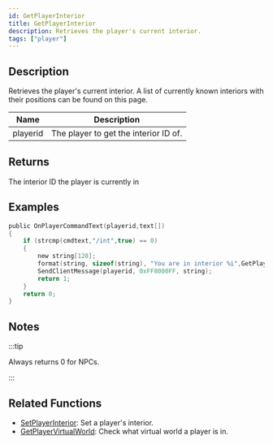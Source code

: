 ```yaml
---
id: GetPlayerInterior
title: GetPlayerInterior
description: Retrieves the player's current interior.
tags: ["player"]
---
```


## Description

Retrieves the player's current interior. A list of currently known interiors with their positions can be found on this page.

| Name     | Description                           |
| -------- | ------------------------------------- |
| playerid | The player to get the interior ID of. |

## Returns

The interior ID the player is currently in

## Examples

```c
public OnPlayerCommandText(playerid,text[])
{
    if (strcmp(cmdtext,"/int",true) == 0)
    {
        new string[128];
        format(string, sizeof(string), "You are in interior %i",GetPlayerInterior(playerid));
        SendClientMessage(playerid, 0xFF8000FF, string);
        return 1;
    }
    return 0;
}
```

## Notes

:::tip

Always returns 0 for NPCs.

:::

## Related Functions

- [SetPlayerInterior](SetPlayerInterior): Set a player's interior.
- [GetPlayerVirtualWorld](GetPlayerVirtualWorld): Check what virtual world a player is in.
